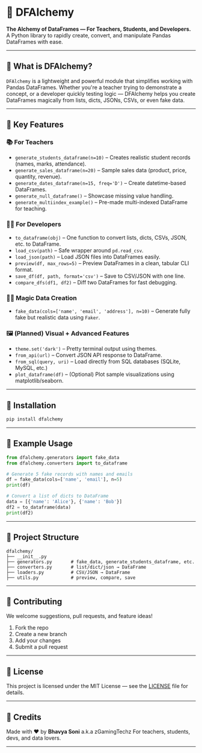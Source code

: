 # 🧪 DFAlchemy

**The Alchemy of DataFrames — For Teachers, Students, and Developers.**  
A Python library to rapidly create, convert, and manipulate Pandas DataFrames with ease.

---

## 🚀 What is DFAlchemy?

`DFAlchemy` is a lightweight and powerful module that simplifies working with Pandas DataFrames. Whether you're a teacher trying to demonstrate a concept, or a developer quickly testing logic — DFAlchemy helps you create DataFrames magically from lists, dicts, JSONs, CSVs, or even fake data.

---

## 🎯 Key Features

### 📚 For Teachers
- `generate_students_dataframe(n=10)` – Creates realistic student records (names, marks, attendance).
- `generate_sales_dataframe(n=20)` – Sample sales data (product, price, quantity, revenue).
- `generate_dates_dataframe(n=15, freq='D')` – Create datetime-based DataFrames.
- `generate_null_dataframe()` – Showcase missing value handling.
- `generate_multiindex_example()` – Pre-made multi-indexed DataFrame for teaching.

### 👨‍💻 For Developers
- `to_dataframe(obj)` – One function to convert lists, dicts, CSVs, JSON, etc. to DataFrame.
- `load_csv(path)` – Safe wrapper around `pd.read_csv`.
- `load_json(path)` – Load JSON files into DataFrames easily.
- `preview(df, max_rows=5)` – Preview DataFrames in a clean, tabular CLI format.
- `save_df(df, path, format='csv')` – Save to CSV/JSON with one line.
- `compare_dfs(df1, df2)` – Diff two DataFrames for fast debugging.

### 🧙‍♂️ Magic Data Creation
- `fake_data(cols=['name', 'email', 'address'], n=10)` – Generate fully fake but realistic data using `Faker`.

### 🖼️ (Planned) Visual + Advanced Features
- `theme.set('dark')` – Pretty terminal output using themes.
- `from_api(url)` – Convert JSON API response to DataFrame.
- `from_sql(query, uri)` – Load directly from SQL databases (SQLite, MySQL, etc.)
- `plot_dataframe(df)` – (Optional) Plot sample visualizations using matplotlib/seaborn.

---

## 🔧 Installation

```bash
pip install dfalchemy
```

---

## 🧪 Example Usage

```python
from dfalchemy.generators import fake_data
from dfalchemy.converters import to_dataframe

# Generate 5 fake records with names and emails
df = fake_data(cols=['name', 'email'], n=5)
print(df)

# Convert a list of dicts to DataFrame
data = [{'name': 'Alice'}, {'name': 'Bob'}]
df2 = to_dataframe(data)
print(df2)
```

---

## 🧩 Project Structure

```
dfalchemy/
├── __init__.py
├── generators.py       # fake_data, generate_students_dataframe, etc.
├── converters.py       # list/dict/json → DataFrame
├── loaders.py          # CSV/JSON → DataFrame
├── utils.py            # preview, compare, save
```

---

## 🤝 Contributing

We welcome suggestions, pull requests, and feature ideas!

1. Fork the repo
2. Create a new branch
3. Add your changes
4. Submit a pull request

---

## 📜 License

This project is licensed under the MIT License — see the [LICENSE](LICENSE) file for details.

---

## 💬 Credits

Made with ❤️ by **Bhavya Soni** a.k.a zGamingTechz
For teachers, students, devs, and data lovers.

---